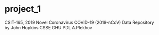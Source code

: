 # project_1
CSIT-165, 2019 Novel Coronavirus COVID-19 (2019-nCoV) Data Repository by John Hopkins CSSE
GHU
PDL A.Plekhov